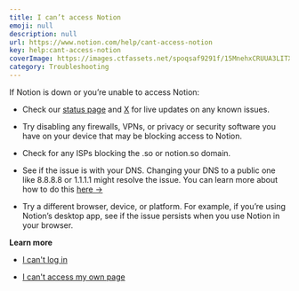 ```yaml
---
title: I can’t access Notion
emoji: null
description: null
url: https://www.notion.com/help/cant-access-notion
key: help:cant-access-notion
coverImage: https://images.ctfassets.net/spoqsaf9291f/15MnehxCRUUA3LITX21Lar/7c80798bd5cce07c4b492cb6543419c7/Troubleshooting_Reference_Visuals.png
category: Troubleshooting
---
```


If Notion is down or you’re unable to access Notion:

* Check our [status page](https://status.notion.so/) and [X](https://twitter.com/NotionStatus) for live updates on any known issues.

* Try disabling any firewalls, VPNs, or privacy or security software you have on your device that may be blocking access to Notion.

* Check for any ISPs blocking the .so or notion.so domain.

* See if the issue is with your DNS. Changing your DNS to a public one like 8.8.8.8 or 1.1.1.1 might resolve the issue. You can learn more about how to do this [here →](https://developers.google.com/speed/public-dns/docs/using)

* Try a different browser, device, or platform. For example, if you’re using Notion’s desktop app, see if the issue persists when you use Notion in your browser.

**Learn more**

* [I can't log in](https://www.notion.com/help/cant-log-in)

* [I can't access my own page](https://www.notion.com/help/cant-access-my-own-page)
